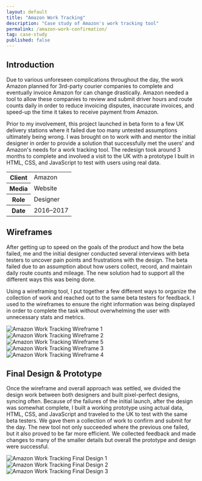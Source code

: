 ```yaml
---
layout: default
title: "Amazon Work Tracking"
description: "Case study of Amazon's work tracking tool"
permalink: /amazon-work-confirmation/
tag: case-study
published: false
---
```


<section>
	<h2 class="visually-hidden">Introduction</h2>
	<div>
		<p>Due to various unforeseen complications throughout the day, the work Amazon planned for 3rd-party courier companies to complete and eventually invoice Amazon for can change drastically. Amazon needed a tool to allow these companies to review and submit driver hours and route counts daily in order to reduce invoicing disputes, inaccurate invoices, and speed-up the time it takes to receive payment from Amazon.</p>
		<p>Prior to my involvement, this project launched in beta form to a few UK delivery stations where it failed due too many untested assumptions ultimately being wrong. I was brought on to work with and mentor the initial designer in order to provide a solution that successfully met the users' and Amazon's needs for a work tracking tool. The redesign took around 3 months to complete and involved a visit to the UK with a prototype I built in HTML, CSS, and JavaScript to test with users using real data.</p>
	</div>
	<div>
		<table>
			<tbody>
				<tr>
					<th>Client</th>
					<td>Amazon</td>
				</tr>
				<tr>
					<th>Media</th>
					<td>Website</td>
				</tr>
				<tr>
					<th>Role</th>
					<td>Designer</td>
				</tr>
				<tr>
					<th>Date</th>
					<td>2016–2017</td>
				</tr>
			</tbody>
		</table>
	</div>
</section>
<section>
	<div>
		<h2>Wireframes</h2>
		<p>After getting up to speed on the goals of the product and how the beta failed, me and the initial designer conducted several interviews with beta testers to uncover pain points and frustrations with the design. The beta failed due to an assumption about how users collect, record, and maintain daily route counts and mileage. The new solution had to support all the different ways this was being done.</p>
		<p>Using a wireframing tool, I put together a few different ways to organize the collection of work and reached out to the same beta testers for feedback. I used to the wireframes to ensure the right information was being displayed in order to complete the task without overwhelming the user with unnecessary stats and metrics.</p>
	</div>
	<div>
		<img src="https://jessetrippe-cdn-173419.appspot.com/amazon-work-tracking-wireframe-01.png" alt="Amazon Work Tracking Wireframe 1">
		<img src="https://jessetrippe-cdn-173419.appspot.com/amazon-work-tracking-wireframe-02.png" alt="Amazon Work Tracking Wireframe 2">
		<img src="https://jessetrippe-cdn-173419.appspot.com/amazon-work-tracking-wireframe-03.png" alt="Amazon Work Tracking Wireframe 5">
	</div>
	<div>
		<img src="https://jessetrippe-cdn-173419.appspot.com/amazon-work-tracking-wireframe-04.png" alt="Amazon Work Tracking Wireframe 3">
		<img src="https://jessetrippe-cdn-173419.appspot.com/amazon-work-tracking-wireframe-05.png" alt="Amazon Work Tracking Wireframe 4">
	</div>
</section>
<section>
	<div>
		<h2>Final Design &amp; Prototype</h2>
		<p>Once the wireframe and overall approach was settled, we divided the design work between both designers and built pixel-perfect designs, syncing often. Because of the failures of the initial launch, after the design was somewhat complete, I built a working prototype using actual data, HTML, CSS, and JavaScript and traveled to the UK to test with the same beta testers. We gave them a collection of work to confirm and submit for the day. The new tool not only succeeded where the previous one failed, but it also proved to be far more efficient. We collected feedback and made changes to many of the smaller details but overall the prototype and design were successful.</p>
	</div>
	<div class="span-2">
		<img src="https://jessetrippe-cdn-173419.appspot.com/amazon-work-tracking-01.png" alt="Amazon Work Tracking Final Design 1">
		<img src="https://jessetrippe-cdn-173419.appspot.com/amazon-work-tracking-02.png" alt="Amazon Work Tracking Final Design 2">
		<img src="https://jessetrippe-cdn-173419.appspot.com/amazon-work-tracking-03.png" alt="Amazon Work Tracking Final Design 3">
	</div>
</section>
